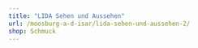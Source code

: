 ```yaml
---
title: "LIDA Sehen und Aussehen"
url: /moosburg-a-d-isar/lida-sehen-und-aussehen-2/
shop: Schmuck
---
```

